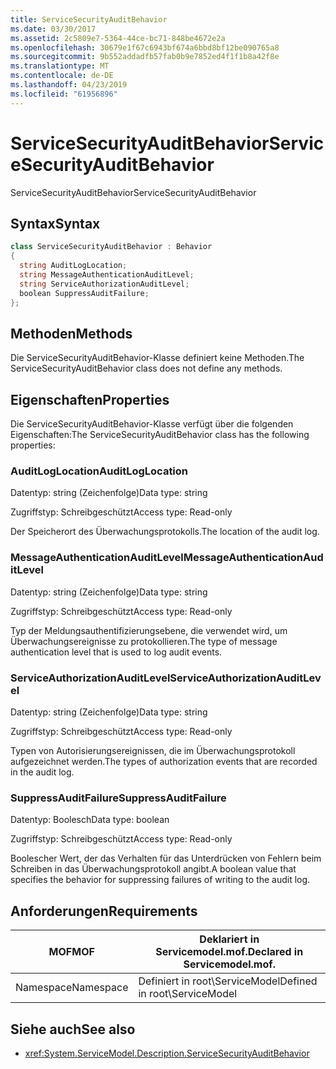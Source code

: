 ```yaml
---
title: ServiceSecurityAuditBehavior
ms.date: 03/30/2017
ms.assetid: 2c5809e7-5364-44ce-bc71-848be4672e2a
ms.openlocfilehash: 30679e1f67c6943bf674a6bbd8bf12be090765a8
ms.sourcegitcommit: 9b552addadfb57fab0b9e7852ed4f1f1b8a42f8e
ms.translationtype: MT
ms.contentlocale: de-DE
ms.lasthandoff: 04/23/2019
ms.locfileid: "61956896"
---
```

# <a name="servicesecurityauditbehavior"></a><span data-ttu-id="bcf38-102">ServiceSecurityAuditBehavior</span><span class="sxs-lookup"><span data-stu-id="bcf38-102">ServiceSecurityAuditBehavior</span></span>
<span data-ttu-id="bcf38-103">ServiceSecurityAuditBehavior</span><span class="sxs-lookup"><span data-stu-id="bcf38-103">ServiceSecurityAuditBehavior</span></span>  
  
## <a name="syntax"></a><span data-ttu-id="bcf38-104">Syntax</span><span class="sxs-lookup"><span data-stu-id="bcf38-104">Syntax</span></span>  
  
```csharp  
class ServiceSecurityAuditBehavior : Behavior  
{  
  string AuditLogLocation;  
  string MessageAuthenticationAuditLevel;  
  string ServiceAuthorizationAuditLevel;  
  boolean SuppressAuditFailure;  
};  
```  
  
## <a name="methods"></a><span data-ttu-id="bcf38-105">Methoden</span><span class="sxs-lookup"><span data-stu-id="bcf38-105">Methods</span></span>  
 <span data-ttu-id="bcf38-106">Die ServiceSecurityAuditBehavior-Klasse definiert keine Methoden.</span><span class="sxs-lookup"><span data-stu-id="bcf38-106">The ServiceSecurityAuditBehavior class does not define any methods.</span></span>  
  
## <a name="properties"></a><span data-ttu-id="bcf38-107">Eigenschaften</span><span class="sxs-lookup"><span data-stu-id="bcf38-107">Properties</span></span>  
 <span data-ttu-id="bcf38-108">Die ServiceSecurityAuditBehavior-Klasse verfügt über die folgenden Eigenschaften:</span><span class="sxs-lookup"><span data-stu-id="bcf38-108">The ServiceSecurityAuditBehavior class has the following properties:</span></span>  
  
### <a name="auditloglocation"></a><span data-ttu-id="bcf38-109">AuditLogLocation</span><span class="sxs-lookup"><span data-stu-id="bcf38-109">AuditLogLocation</span></span>  
 <span data-ttu-id="bcf38-110">Datentyp: string (Zeichenfolge)</span><span class="sxs-lookup"><span data-stu-id="bcf38-110">Data type: string</span></span>  
  
 <span data-ttu-id="bcf38-111">Zugriffstyp: Schreibgeschützt</span><span class="sxs-lookup"><span data-stu-id="bcf38-111">Access type: Read-only</span></span>  
  
 <span data-ttu-id="bcf38-112">Der Speicherort des Überwachungsprotokolls.</span><span class="sxs-lookup"><span data-stu-id="bcf38-112">The location of the audit log.</span></span>  
  
### <a name="messageauthenticationauditlevel"></a><span data-ttu-id="bcf38-113">MessageAuthenticationAuditLevel</span><span class="sxs-lookup"><span data-stu-id="bcf38-113">MessageAuthenticationAuditLevel</span></span>  
 <span data-ttu-id="bcf38-114">Datentyp: string (Zeichenfolge)</span><span class="sxs-lookup"><span data-stu-id="bcf38-114">Data type: string</span></span>  
  
 <span data-ttu-id="bcf38-115">Zugriffstyp: Schreibgeschützt</span><span class="sxs-lookup"><span data-stu-id="bcf38-115">Access type: Read-only</span></span>  
  
 <span data-ttu-id="bcf38-116">Typ der Meldungsauthentifizierungsebene, die verwendet wird, um Überwachungsereignisse zu protokollieren.</span><span class="sxs-lookup"><span data-stu-id="bcf38-116">The type of message authentication level that is used to log audit events.</span></span>  
  
### <a name="serviceauthorizationauditlevel"></a><span data-ttu-id="bcf38-117">ServiceAuthorizationAuditLevel</span><span class="sxs-lookup"><span data-stu-id="bcf38-117">ServiceAuthorizationAuditLevel</span></span>  
 <span data-ttu-id="bcf38-118">Datentyp: string (Zeichenfolge)</span><span class="sxs-lookup"><span data-stu-id="bcf38-118">Data type: string</span></span>  
  
 <span data-ttu-id="bcf38-119">Zugriffstyp: Schreibgeschützt</span><span class="sxs-lookup"><span data-stu-id="bcf38-119">Access type: Read-only</span></span>  
  
 <span data-ttu-id="bcf38-120">Typen von Autorisierungsereignissen, die im Überwachungsprotokoll aufgezeichnet werden.</span><span class="sxs-lookup"><span data-stu-id="bcf38-120">The types of authorization events that are recorded in the audit log.</span></span>  
  
### <a name="suppressauditfailure"></a><span data-ttu-id="bcf38-121">SuppressAuditFailure</span><span class="sxs-lookup"><span data-stu-id="bcf38-121">SuppressAuditFailure</span></span>  
 <span data-ttu-id="bcf38-122">Datentyp: Boolesch</span><span class="sxs-lookup"><span data-stu-id="bcf38-122">Data type: boolean</span></span>  
  
 <span data-ttu-id="bcf38-123">Zugriffstyp: Schreibgeschützt</span><span class="sxs-lookup"><span data-stu-id="bcf38-123">Access type: Read-only</span></span>  
  
 <span data-ttu-id="bcf38-124">Boolescher Wert, der das Verhalten für das Unterdrücken von Fehlern beim Schreiben in das Überwachungsprotokoll angibt.</span><span class="sxs-lookup"><span data-stu-id="bcf38-124">A boolean value that specifies the behavior for suppressing failures of writing to the audit log.</span></span>  
  
## <a name="requirements"></a><span data-ttu-id="bcf38-125">Anforderungen</span><span class="sxs-lookup"><span data-stu-id="bcf38-125">Requirements</span></span>  
  
|<span data-ttu-id="bcf38-126">MOF</span><span class="sxs-lookup"><span data-stu-id="bcf38-126">MOF</span></span>|<span data-ttu-id="bcf38-127">Deklariert in Servicemodel.mof.</span><span class="sxs-lookup"><span data-stu-id="bcf38-127">Declared in Servicemodel.mof.</span></span>|  
|---------|-----------------------------------|  
|<span data-ttu-id="bcf38-128">Namespace</span><span class="sxs-lookup"><span data-stu-id="bcf38-128">Namespace</span></span>|<span data-ttu-id="bcf38-129">Definiert in root\ServiceModel</span><span class="sxs-lookup"><span data-stu-id="bcf38-129">Defined in root\ServiceModel</span></span>|  
  
## <a name="see-also"></a><span data-ttu-id="bcf38-130">Siehe auch</span><span class="sxs-lookup"><span data-stu-id="bcf38-130">See also</span></span>

- <xref:System.ServiceModel.Description.ServiceSecurityAuditBehavior>
